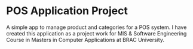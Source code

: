 POS Application Project
==================

A simple app to manage product and categories for a POS system. I have created this application as a project work for MIS & Software Engineering Course in Masters in Computer Applications at BRAC University.

